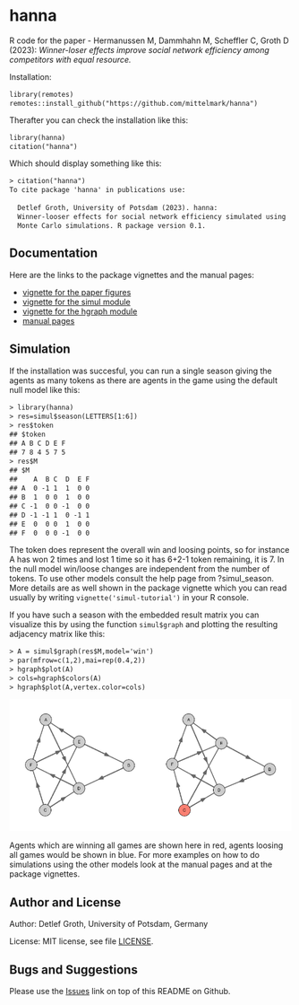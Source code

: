 # hanna

R code for the paper - Hermanussen M, Dammhahn M, Scheffler C, Groth D (2023):
_Winner-loser effects improve social network efficiency among competitors with equal resource._

Installation:

```
library(remotes)
remotes::install_github("https://github.com/mittelmark/hanna")
```

Therafter you can check the installation like this:

```
library(hanna)
citation("hanna")
```

Which should display something like this:

```
> citation("hanna")
To cite package 'hanna' in publications use:

  Detlef Groth, University of Potsdam (2023). hanna:
  Winner-looser effects for social network efficiency simulated using
  Monte Carlo simulations. R package version 0.1.

```
## Documentation

Here are the links to the package vignettes and the manual pages:

* [vignette for the paper figures](https://mittelmark.github.io/R-docs/hanna/figures.html)
* [vignette for the simul module](https://mittelmark.github.io/R-docs/hanna/simul-tutorial.html)
* [vignette for the hgraph module](https://mittelmark.github.io/R-docs/hanna/hgraph-tutorial.html)
* [manual pages](https://mittelmark.github.io/R-docs/hanna/help/index.html)


## Simulation

If the installation was succesful, you can run a single season giving the
agents as many tokens as there are agents in the game using the default null model like this:

```
> library(hanna)
> res=simul$season(LETTERS[1:6])
> res$token
## $token
## A B C D E F 
## 7 8 4 5 7 5 
> res$M
## $M
##    A  B C  D  E F
## A  0 -1 1  1  0 0
## B  1  0 0  1  0 0
## C -1  0 0 -1  0 0
## D -1 -1 1  0 -1 1
## E  0  0 0  1  0 0
## F  0  0 0 -1  0 0
```

The token does represent the overall win and loosing points, so for instance A
has won 2 times and lost 1 time so it has 6+2-1 token remaining, it is 7. In
the null model win/loose changes are independent from the number of tokens. To
use other models consult the help page from ?simul_season. More details are as
well shown in the package vignette which you can read usually by writing
`vignette('simul-tutorial')` in your R console.

If you have such a season with the embedded result matrix you can visualize
this by using the function `simul$graph` and plotting the resulting adjacency
matrix like this:

```
> A = simul$graph(res$M,model='win')
> par(mfrow=c(1,2),mai=rep(0.4,2))  
> hgraph$plot(A)  
> cols=hgraph$colors(A)
> hgraph$plot(A,vertex.color=cols)
```

![Simulation of 1 season with null model](img/simulation-01.png)

Agents which are winning all games are shown here in red, agents loosing all
games would be shown in blue. For more examples on how to do simulations using
the other models look at the manual pages and at the package vignettes.

## Author and License

Author: Detlef Groth, University of Potsdam, Germany

License: MIT license, see file [LICENSE](LICENSE).

## Bugs and Suggestions

Please use the [Issues](https://github.com/mittelmark/hanna/issues) link on
top of this README on Github.
